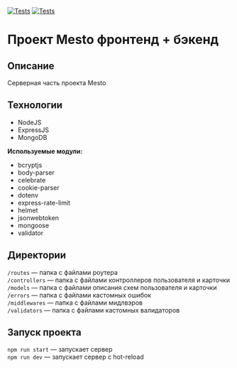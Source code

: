 [![Tests](https://github.com/XcQuake/express-mesto/actions/workflows/tests-13-sprint.yml/badge.svg)](https://github.com/XcQuake/express-mesto/actions/workflows/tests-13-sprint.yml) [![Tests](https://github.com/XcQuake/express-mesto/actions/workflows/tests-14-sprint.yml/badge.svg)](https://github.com/XcQuake/express-mesto/actions/workflows/tests-14-sprint.yml)
# Проект Mesto фронтенд + бэкенд

## Описание 
Серверная часть проекта Mesto

## Технологии
* NodeJS
* ExpressJS
* MongoDB

**Используемые модули:**
* bcryptjs
* body-parser
* celebrate
* cookie-parser
* dotenv
* express-rate-limit
* helmet
* jsonwebtoken
* mongoose
* validator

## Директории

`/routes` — папка с файлами роутера  
`/controllers` — папка с файлами контроллеров пользователя и карточки   
`/models` — папка с файлами описания схем пользователя и карточки  
`/errors` — папка с файлами кастомных ошибок    
`/middlewares` — папка с файлами мидлвэров    
`/validators` — папка с файлами кастомных валидаторов   

## Запуск проекта

`npm run start` — запускает сервер   
`npm run dev` — запускает сервер с hot-reload
